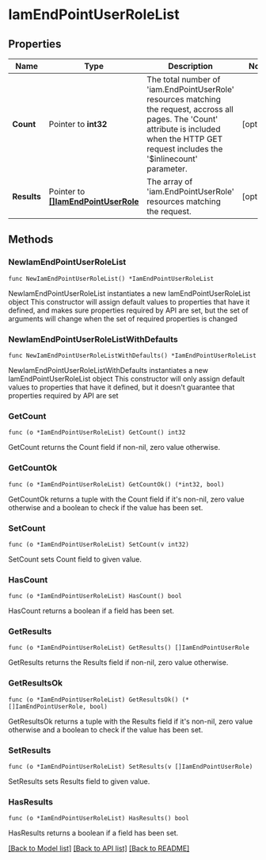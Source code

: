 # IamEndPointUserRoleList

## Properties

Name | Type | Description | Notes
------------ | ------------- | ------------- | -------------
**Count** | Pointer to **int32** | The total number of &#39;iam.EndPointUserRole&#39; resources matching the request, accross all pages. The &#39;Count&#39; attribute is included when the HTTP GET request includes the &#39;$inlinecount&#39; parameter. | [optional] 
**Results** | Pointer to [**[]IamEndPointUserRole**](iam.EndPointUserRole.md) | The array of &#39;iam.EndPointUserRole&#39; resources matching the request. | [optional] 

## Methods

### NewIamEndPointUserRoleList

`func NewIamEndPointUserRoleList() *IamEndPointUserRoleList`

NewIamEndPointUserRoleList instantiates a new IamEndPointUserRoleList object
This constructor will assign default values to properties that have it defined,
and makes sure properties required by API are set, but the set of arguments
will change when the set of required properties is changed

### NewIamEndPointUserRoleListWithDefaults

`func NewIamEndPointUserRoleListWithDefaults() *IamEndPointUserRoleList`

NewIamEndPointUserRoleListWithDefaults instantiates a new IamEndPointUserRoleList object
This constructor will only assign default values to properties that have it defined,
but it doesn't guarantee that properties required by API are set

### GetCount

`func (o *IamEndPointUserRoleList) GetCount() int32`

GetCount returns the Count field if non-nil, zero value otherwise.

### GetCountOk

`func (o *IamEndPointUserRoleList) GetCountOk() (*int32, bool)`

GetCountOk returns a tuple with the Count field if it's non-nil, zero value otherwise
and a boolean to check if the value has been set.

### SetCount

`func (o *IamEndPointUserRoleList) SetCount(v int32)`

SetCount sets Count field to given value.

### HasCount

`func (o *IamEndPointUserRoleList) HasCount() bool`

HasCount returns a boolean if a field has been set.

### GetResults

`func (o *IamEndPointUserRoleList) GetResults() []IamEndPointUserRole`

GetResults returns the Results field if non-nil, zero value otherwise.

### GetResultsOk

`func (o *IamEndPointUserRoleList) GetResultsOk() (*[]IamEndPointUserRole, bool)`

GetResultsOk returns a tuple with the Results field if it's non-nil, zero value otherwise
and a boolean to check if the value has been set.

### SetResults

`func (o *IamEndPointUserRoleList) SetResults(v []IamEndPointUserRole)`

SetResults sets Results field to given value.

### HasResults

`func (o *IamEndPointUserRoleList) HasResults() bool`

HasResults returns a boolean if a field has been set.


[[Back to Model list]](../README.md#documentation-for-models) [[Back to API list]](../README.md#documentation-for-api-endpoints) [[Back to README]](../README.md)


